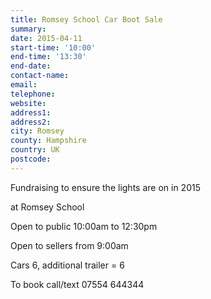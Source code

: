 ```yaml
---
title: Romsey School Car Boot Sale
summary: 
date: 2015-04-11
start-time: '10:00'
end-time: '13:30'
end-date: 
contact-name: 
email: 
telephone: 
website: 
address1: 
address2: 
city: Romsey
county: Hampshire
country: UK
postcode: 
---
```

Fundraising to ensure the lights are on in 2015

at Romsey School

Open to public 10:00am to 12:30pm

Open to sellers from 9:00am

Cars 6, additional trailer = 6

To book call/text 07554 644344

